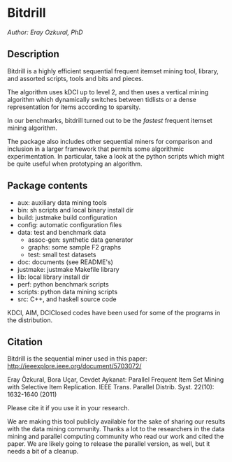 # Bitdrill

_Author: Eray Ozkural, PhD_

## Description

Bitdrill is a highly efficient sequential frequent itemset mining tool, library, and assorted scripts, tools and bits and pieces.

The algorithm uses kDCI up to level 2, and then uses a vertical mining algorithm which dynamically switches between tidlists or a dense representation for items according to sparsity.

In our benchmarks, bitdrill turned out to be the *fastest* frequent itemset mining algorithm.

The package also includes other sequential miners for comparison and inclusion in a larger framework that permits some algorithmic experimentation. In particular, take a look at the python scripts which might be quite useful when prototyping an algorithm.

## Package contents

* aux: auxiliary data mining tools
* bin: sh scripts and local binary install dir
* build: justmake build configuration
* config: automatic configuration files
* data: test and benchmark data
  * assoc-gen: synthetic data generator
  * graphs: some sample F2 graphs
  * test: small test datasets
* doc: documents (see README's)
* justmake: justmake Makefile library
* lib: local library install dir
* perf: python benchmark scripts
* scripts: python data mining scripts
* src: C++, and haskell source code

KDCI, AIM, DCIClosed codes have been used for some of the programs in the distribution.

## Citation

Bitdrill is the sequential miner used in this paper:
http://ieeexplore.ieee.org/document/5703072/

Eray Özkural, Bora Uçar, Cevdet Aykanat:
Parallel Frequent Item Set Mining with Selective Item Replication. IEEE Trans. Parallel Distrib. Syst. 22(10): 1632-1640 (2011)

Please cite it if you use it in your research.

We are making this tool publicly available for the sake of sharing our results with the data mining community. Thanks a lot to the researchers in the data mining and parallel computing community who read our work and cited the paper. We are likely going to release the parallel version, as well, but it needs a bit of a cleanup.
